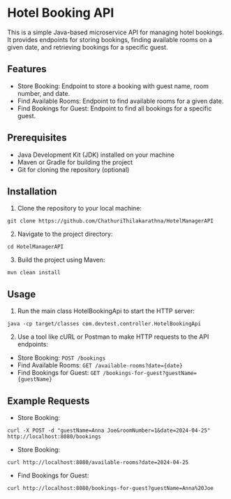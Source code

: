 # Hotel Booking API

This is a simple Java-based microservice API for managing hotel bookings. It provides endpoints for storing bookings, finding available rooms on a given date, and retrieving bookings for a specific guest.

## Features
- Store Booking: Endpoint to store a booking with guest name, room number, and date.
- Find Available Rooms: Endpoint to find available rooms for a given date.
- Find Bookings for Guest: Endpoint to find all bookings for a specific guest.

## Prerequisites
- Java Development Kit (JDK) installed on your machine
- Maven or Gradle for building the project
- Git for cloning the repository (optional)

## Installation
1. Clone the repository to your local machine:
```
git clone https://github.com/ChathuriThilakarathna/HotelManagerAPI
```
2. Navigate to the project directory:
```
cd HotelManagerAPI
```
3. Build the project using Maven:
```
mvn clean install
```

## Usage
1. Run the main class HotelBookingApi to start the HTTP server:
```
java -cp target/classes com.devtest.controller.HotelBookingApi
```
2. Use a tool like cURL or Postman to make HTTP requests to the API endpoints:
- Store Booking:
  `POST /bookings`
- Find Available Rooms:
  `GET /available-rooms?date={date}`
- Find Bookings for Guest:
  `GET /bookings-for-guest?guestName={guestName}`

## Example Requests
- Store Booking:
```
curl -X POST -d "guestName=Anna Joe&roomNumber=1&date=2024-04-25" http://localhost:8080/bookings
```
- Store Booking:
```
curl http://localhost:8080/available-rooms?date=2024-04-25
```
- Find Bookings for Guest:
```
curl http://localhost:8080/bookings-for-guest?guestName=Anna%20Joe
```
